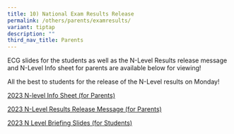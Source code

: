 ```yaml
---
title: 10) National Exam Results Release
permalink: /others/parents/examresults/
variant: tiptap
description: ""
third_nav_title: Parents
---
```

<p>ECG slides for the students as well as the N-Level Results release message and N-Level Info sheet for parents are available below for viewing!&nbsp;</p><p>All the best to students for the release of the N-Level results on Monday!</p><p></p><p><a href="/files/2023_N_Level_Info_Sheet_for_Parents.pdf" rel="noopener noreferrer nofollow" target="_blank">2023 N-level Info Sheet (for Parents)</a></p><p><a href="/files/2023_N_Level_Results_Release_Message_for_Parents.pdf" rel="noopener noreferrer nofollow" target="_blank">2023 N-Level Results Release Message (for Parents)</a></p><p><a href="/files/Students_Briefing_Slides_2024_N_Level.pdf" rel="noopener noreferrer nofollow" target="_blank">2023 N Level Briefing Slides (for Students)</a></p>
